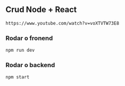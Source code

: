 ## Crud Node + React

```link
https://www.youtube.com/watch?v=voXTVTW73E8
```

### Rodar o fronend
```
npm run dev
```

### Rodar o backend
```
npm start
```